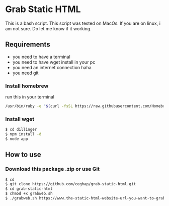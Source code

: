 # Grab Static HTML

This is a bash script. This script was tested on MacOs. If you are on linux, i am not sure. Do let me know if it working.

## Requirements
- you need to have a terminal
- you need to have wget install in your pc
- you need an internet connection haha
- you need git

### Install homebrew
run this in your terminal
```sh
/usr/bin/ruby -e "$(curl -fsSL https://raw.githubusercontent.com/Homebrew/install/master/install)"
```

### Install wget

```sh
$ cd dillinger
$ npm install -d
$ node app
```

## How to use

### Download this package .zip or use Git

```sh
$ cd
$ git clone https://github.com/ceghap/grab-static-html.git
$ cd grab-static-html
$ chmod +x grabweb.sh
$ ./grabweb.sh https://www.the-static-html-website-url-you-want-to-grab.com
```
